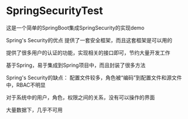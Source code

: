 # SpringSecurityTest

这是一个简单的SpringBoot集成SpringSecurity的实现demo


Spring's Security的优点
提供了一套安全框架，而且这套框架是可以用的

提供了很多用户的认证的功能，实现相关的接口即可，节约大量开发工作

基于Spring，易于集成到Spring项目中，而且封装了很多方法


Spring's Security的缺点：
配置文件较多，角色被“编码”到配置文件和源文件中，RBAC不明显

对于系统中的用户，角色，权限之间的关系，没有可以操作的界面

大量数据下，几乎不可用
